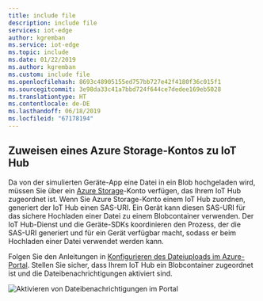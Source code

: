 ```yaml
---
title: include file
description: include file
services: iot-edge
author: kgremban
ms.service: iot-edge
ms.topic: include
ms.date: 01/22/2019
ms.author: kgremban
ms.custom: include file
ms.openlocfilehash: 8693c48905155ed757bb727e42f4180f36c015f1
ms.sourcegitcommit: 3e98da33c41a7bbd724f644ce7dedee169eb5028
ms.translationtype: HT
ms.contentlocale: de-DE
ms.lasthandoff: 06/18/2019
ms.locfileid: "67178194"
---
```

## <a name="associate-an-azure-storage-account-to-iot-hub"></a>Zuweisen eines Azure Storage-Kontos zu IoT Hub

Da von der simulierten Geräte-App eine Datei in ein Blob hochgeladen wird, müssen Sie über ein [Azure Storage](../articles/storage/common/storage-quickstart-create-account.md)-Konto verfügen, das Ihrem IoT Hub zugeordnet ist. Wenn Sie Azure Storage-Konto einem IoT Hub zuordnen, generiert der IoT Hub einen SAS-URI. Ein Gerät kann diesen SAS-URI für das sichere Hochladen einer Datei zu einem Blobcontainer verwenden. Der IoT Hub-Dienst und die Geräte-SDKs koordinieren den Prozess, der die SAS-URI generiert und für ein Gerät verfügbar macht, sodass er beim Hochladen einer Datei verwendet werden kann.

Folgen Sie den Anleitungen in [Konfigurieren des Dateiuploads im Azure-Portal](../articles/iot-hub/iot-hub-configure-file-upload.md). Stellen Sie sicher, dass Ihrem IoT Hub ein Blobcontainer zugeordnet ist und die Dateibenachrichtigungen aktiviert sind.

![Aktivieren von Dateibenachrichtigungen im Portal](./media/iot-hub-associate-storage/enable-file-notifications.png)